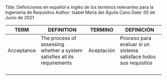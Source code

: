 Title: Definiciones en español e inglés de los terminos relevantes para la Ingeniería de Requisitos
Author: Isabel María del Águila Cano
Date: 05 de Junio de 2021

| TERM | DEFINITION | TERMINO | DEFINICIÓN |
|---|---|---|---|
| Acceptance | The process of assessing whether a   system satisfies all its  requirements | Aceptación | Proceso para evaluar si un sistema satisface todos sus requisitos |
|  |  |  |  |
|  |  |  |  |
|  |  |  |  |
|  |  |  |  |
